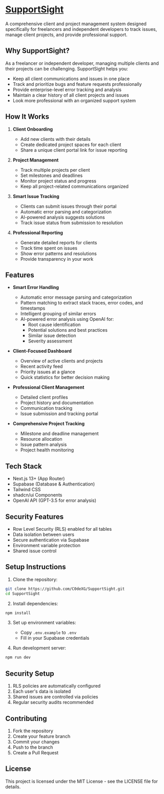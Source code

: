 # [SupportSight](https://vite-project-c0dexg-c0dexgs-projects.vercel.app)

A comprehensive client and project management system designed specifically for freelancers and independent developers to track issues, manage client projects, and provide professional support.

## Why SupportSight?

As a freelancer or independent developer, managing multiple clients and their projects can be challenging. SupportSight helps you:

- Keep all client communications and issues in one place
- Track and prioritize bugs and feature requests professionally
- Provide enterprise-level error tracking and analysis
- Maintain a clear history of all client projects and issues
- Look more professional with an organized support system

## How It Works

1. **Client Onboarding**
   - Add new clients with their details
   - Create dedicated project spaces for each client
   - Share a unique client portal link for issue reporting

2. **Project Management**
   - Track multiple projects per client
   - Set milestones and deadlines
   - Monitor project status and progress
   - Keep all project-related communications organized

3. **Smart Issue Tracking**
   - Clients can submit issues through their portal
   - Automatic error parsing and categorization
   - AI-powered analysis suggests solutions
   - Track issue status from submission to resolution

4. **Professional Reporting**
   - Generate detailed reports for clients
   - Track time spent on issues
   - Show error patterns and resolutions
   - Provide transparency in your work

## Features

- **Smart Error Handling**
  - Automatic error message parsing and categorization
  - Pattern matching to extract stack traces, error codes, and timestamps
  - Intelligent grouping of similar errors
  - AI-powered error analysis using OpenAI for:
    - Root cause identification
    - Potential solutions and best practices
    - Similar issue detection
    - Severity assessment

- **Client-Focused Dashboard**
  - Overview of active clients and projects
  - Recent activity feed
  - Priority issues at a glance
  - Quick statistics for better decision making

- **Professional Client Management**
  - Detailed client profiles
  - Project history and documentation
  - Communication tracking
  - Issue submission and tracking portal

- **Comprehensive Project Tracking**
  - Milestone and deadline management
  - Resource allocation
  - Issue pattern analysis
  - Project health monitoring

## Tech Stack

- Next.js 13+ (App Router)
- Supabase (Database & Authentication)
- Tailwind CSS
- shadcn/ui Components
- OpenAI API (GPT-3.5 for error analysis)

## Security Features

- Row Level Security (RLS) enabled for all tables
- Data isolation between users
- Secure authentication via Supabase
- Environment variable protection
- Shared issue control

## Setup Instructions

1. Clone the repository:
```bash
git clone https://github.com/C0deXG/SupportSight.git
cd SupportSight
```

2. Install dependencies:
```bash
npm install
```

3. Set up environment variables:
   - Copy `.env.example` to `.env`
   - Fill in your Supabase credentials

4. Run development server:
```bash
npm run dev
```

## Security Setup

1. RLS policies are automatically configured
2. Each user's data is isolated
3. Shared issues are controlled via policies
4. Regular security audits recommended

## Contributing

1. Fork the repository
2. Create your feature branch
3. Commit your changes
4. Push to the branch
5. Create a Pull Request

## License

This project is licensed under the MIT License - see the LICENSE file for details. 
